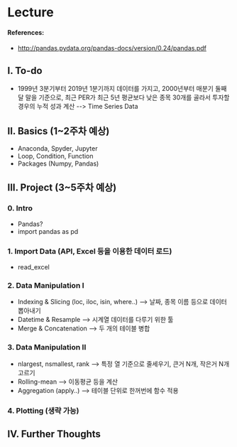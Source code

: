 # Lecture

#### References:
* http://pandas.pydata.org/pandas-docs/version/0.24/pandas.pdf

## I. To-do
* 1999년 3분기부터 2019년 1분기까지 데이터를 가지고, 2000년부터 매분기 둘째 달 말을 기준으로, 최근 PER가 최근 5년 평균보다 낮은 종목 30개를 골라서 투자할 경우의 누적 성과 계산 --> Time Series Data

## II. Basics (1~2주차 예상)
* Anaconda, Spyder, Jupyter
* Loop, Condition, Function
* Packages (Numpy, Pandas)

## III. Project (3~5주차 예상)

### 0. Intro
- Pandas?
- import pandas as pd

### 1. Import Data (API, Excel 등을 이용한 데이터 로드)
- read_excel

### 2. Data Manipulation I 
- Indexing & Slicing (loc, iloc, isin, where..) -->  날짜, 종목 이름 등으로 데이터 뽑아내기
- Datetime & Resample  --> 시계열 데이터를 다루기 위한 툴
- Merge & Concatenation --> 두 개의 테이블 병합

### 3. Data Manipulation II 
- nlargest, nsmallest, rank --> 특정 열 기준으로 줄세우기, 큰거 N개, 작은거 N개 고르기
- Rolling-mean --> 이동평균 등을 계산
- Aggregation (apply..)  --> 테이블 단위로 한꺼번에 함수 적용

### 4. Plotting (생략 가능)



## IV. Further Thoughts

